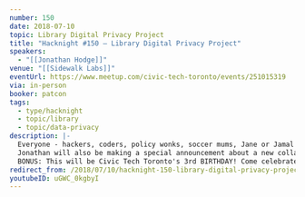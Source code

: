 ```yaml
---
number: 150
date: 2018-07-10
topic: Library Digital Privacy Project
title: "Hacknight #150 – Library Digital Privacy Project"
speakers:
  - "[[Jonathan Hodge]]"
venue: "[[Sidewalk Labs]]"
eventUrl: https://www.meetup.com/civic-tech-toronto/events/251015319
via: in-person
booker: patcon
tags:
  - type/hacknight
  - topic/library
  - topic/data-privacy
description: |-
  Everyone - hackers, coders, policy wonks, soccer mums, Jane or Jamal Q Public - we all have questions about our online privacy. Come hear what TPL is doing to help Torontonians find their way in this perilous landscape called the Internet.
  Jonathan will also be making a special announcement about a new collaboration at the library!
  BONUS: This will be Civic Tech Toronto's 3rd BIRTHDAY! Come celebrate with us and have some cake.
redirect_from: /2018/07/10/hacknight-150-library-digital-privacy-project-with-jonathan-hodge/
youtubeID: uGWC_0kgbyI
---
```

